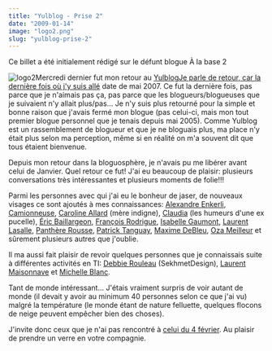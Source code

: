 ```yaml
---
title: "Yulblog - Prise 2"
date: "2009-01-14"
image: "logo2.png"
slug: "yulblog-prise-2"
---
```


Ce billet a été initialement rédigé sur le défunt blogue À la base 2

![logo2](images/logo2.png "logo2")Mercredi dernier fut mon retour au [YulblogJe parle de retour, car la](https://www.yulblog.org "Site web de Yulblog") [dernière fois où j'y suis allé](https://blogue.nokernel.net/2007/05/mon-premier-yulblog-sera-ce-soir.html "Invitation de François Bousquet") date de mai 2007. Ce fut la dernière fois, pas parce que je n'aimais pas ça, pas parce que les blogueurs/blogueuses que je suivaient n'y allait plus/pas... Je n'y suis plus retourné pour la simple et bonne raison que j'avais fermé mon blogue (pas celui-ci, mais mon tout premier blogue personnel que je tenais depuis mai 2005). Comme Yulblog est un rassemblement de blogueur et que je ne bloguais plus, ma place n'y était plus selon ma perception, même si en réalité on m'a souvent dit que tous étaient bienvenue.

Depuis mon retour dans la bloguosphère, je n'avais pu me libérer avant celui de Janvier. Quel retour ce fut! J'ai eu beaucoup de plaisir: plusieurs conversations très intéressantes et plusieurs moments de folie!!!

Parmi les personnes avec qui j'ai eu le bonheur de jaser, de nouveaux visages ce sont ajoutés à mes connaissances: [Alexandre Enkerli](https://enkerli.wordpress.com/ "Blogue de Alexandre Enkerli"), [Camionneuse](https://camionneuse.blogspot.com/ "Blogue de camionneuse"), [Caroline Allard](https://www.trashindigne.blogspot.com/ "Blogue de Caroline Allard") (mère indigne), [Claudia](https://nayrusetvoila.blogspot.com/ "Blogue de Claudia") (les humeurs d'une ex pucelle), [Éric Baillargeon](https://intercommunication.blogspot.com/ "Blogue de Éric Baillargeon"), [François Rodrigue](https://www.francoisrodrigue.com/blogstory/ "Blogue de François Rodrigue"), [Isabelle Gaumont](https://www.isabellegaumont.com/ "Blogue de Isabelle Gaumont"), [Laurent Lasalle](https://mesparolessenvolent.com/ "Blogue de Laurent Lasalle"), [Panthère Rousse](https://panthererousse.blogspot.com/ "Panthère Rousse"), [Patrick Tanguay](https://i.never.nu/ "Blogue de Patrick Tanguay"), [Maxime DeBleu](https://ilsserontvaincus.wordpress.com/ "Blogue de Maxime DeBleu"), [Oza Meilleur](https://ozameilleur.com "Blogue de Oza Meilleur") et sûrement plusieurs autres que j'oublie.

Il ma aussi fait plaisir de revoir quelques personnes que je connaissais suite à différentes activités en TI: [Debbie Rouleau](http://sekhmetdesign.thegeekcartel.com/ "Debbie Rouleau") (SekhmetDesign), [Laurent Maisonnave](https://www.zelaurent.com/ "Laurent Maisonnave") et [Michelle Blanc](https://www.michelleblanc.com/ "Blogue de Michelle Blanc").

Tant de monde intéressant... J'étais vraiment surpris de voir autant de monde (il devait y avoir au minimum 40 personnes selon ce que j'ai vu) malgré la température (le monde étant de nature felluette, quelques flocons de neige peuvent empêcher bien des choses).

J'invite donc ceux que je n'ai pas rencontré à [celui du 4 février](https://www.yulblog.org/fr/meetups/4-fevrier "Liste de présence pour le Yulblog de février 2009"). Au plaisir de prendre un verre en votre compagnie.

